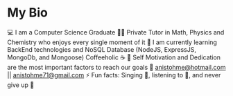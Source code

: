# My Bio 

:computer: I am a Computer Science Graduate 
🧑‍🏫 Private Tutor in Math, Physics and Chemistry who enjoys every single moment of it
:beginner: I am currently learning BackEnd technologies and NoSQL Database (NodeJS, ExpressJS, MongoDb, and Mongoose)
Coffeeholic :coffee:
💬 Self Motivation and Dedication are the most important factors to reach our goals
:email: anistohme@hotmail.com || anistohme71@gmail.com
⚡ Fun facts: Singing :microphone:, listening to :musical_note:, and never give up :muscle:

